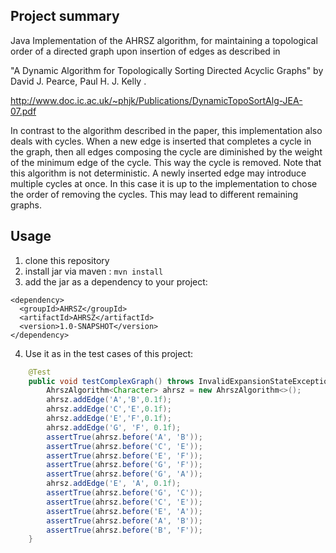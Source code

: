 Project summary
---------------

Java Implementation of the AHRSZ algorithm, for maintaining a topological order of a directed graph upon
insertion of edges as described in

"A Dynamic Algorithm for Topologically Sorting Directed Acyclic Graphs" by David J. Pearce, Paul H. J. Kelly .

http://www.doc.ic.ac.uk/~phjk/Publications/DynamicTopoSortAlg-JEA-07.pdf

In contrast to the algorithm described in the paper, this implementation also
deals with cycles. When a new edge is inserted that completes a cycle in the
graph, then all edges composing the cycle are diminished by the weight of the
minimum edge of the cycle. This way the cycle is removed. Note that this
algorithm is not deterministic. A newly inserted edge may introduce multiple
cycles at once. In this case it is up to the implementation to chose the order
of removing the cycles. This may lead to different remaining graphs.

Usage
-----

1. clone this repository
2. install jar via maven : ``mvn install``
3. add the jar as a dependency to your project:
```maven
<dependency>
  <groupId>AHRSZ</groupId>
  <artifactId>AHRSZ</artifactId>
  <version>1.0-SNAPSHOT</version>
</dependency>
```
4. Use it as in the test cases of this project:
```java
    @Test
    public void testComplexGraph() throws InvalidExpansionStateException, InvalidAhrszStateException {
        AhrszAlgorithm<Character> ahrsz = new AhrszAlgorithm<>();
        ahrsz.addEdge('A','B',0.1f);
        ahrsz.addEdge('C','E',0.1f);
        ahrsz.addEdge('E','F',0.1f);
        ahrsz.addEdge('G', 'F', 0.1f);
        assertTrue(ahrsz.before('A', 'B'));
        assertTrue(ahrsz.before('C', 'E'));
        assertTrue(ahrsz.before('E', 'F'));
        assertTrue(ahrsz.before('G', 'F'));
        assertTrue(ahrsz.before('G', 'A'));
        ahrsz.addEdge('E', 'A', 0.1f);
        assertTrue(ahrsz.before('G', 'C'));
        assertTrue(ahrsz.before('C', 'E'));
        assertTrue(ahrsz.before('E', 'A'));
        assertTrue(ahrsz.before('A', 'B'));
        assertTrue(ahrsz.before('B', 'F'));
    }
```
